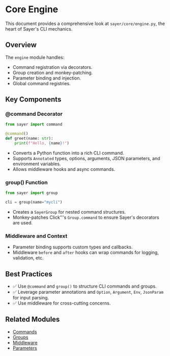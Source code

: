 # Core Engine

This document provides a comprehensive look at `sayer/core/engine.py`, the heart of Sayer's CLI mechanics.

## Overview

The `engine` module handles:

* Command registration via decorators.
* Group creation and monkey-patching.
* Parameter binding and injection.
* Global command registries.

## Key Components

### @command Decorator

```python
from sayer import command

@command()
def greet(name: str):
    print(f"Hello, {name}!")
```

* Converts a Python function into a rich CLI command.
* Supports `Annotated` types, options, arguments, JSON parameters, and environment variables.
* Allows middleware hooks and async commands.

### group() Function

```python
from sayer import group

cli = group(name="mycli")
```

* Creates a `SayerGroup` for nested command structures.
* Monkey-patches Click'''s `Group.command` to ensure Sayer's decorators are used.

### Middleware and Context

* Parameter binding supports custom types and callbacks.
* Middleware `before` and `after` hooks can wrap commands for logging, validation, etc.

## Best Practices

* ✅ Use `@command` and `group()` to structure CLI commands and groups.
* ✅ Leverage parameter annotations and `Option`, `Argument`, `Env`, `JsonParam` for input parsing.
* ✅ Use middleware for cross-cutting concerns.

## Related Modules

* [Commands](./commands.md)
* [Groups](./groups.md)
* [Middleware](../middleware.md)
* [Parameters](../params.md)
